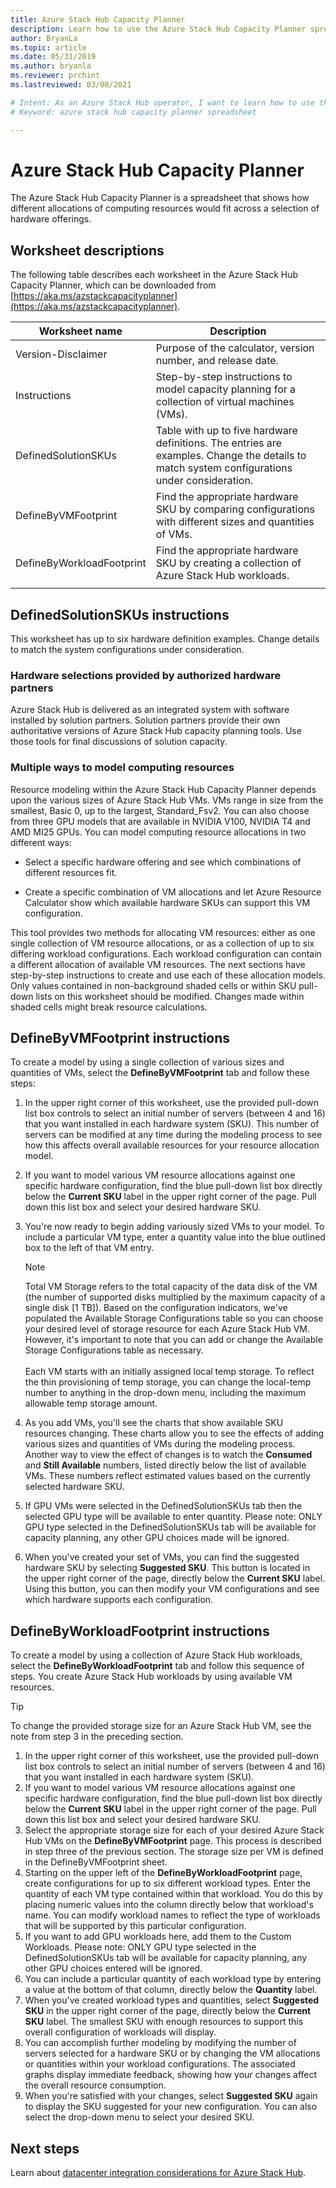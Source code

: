 ```yaml
---
title: Azure Stack Hub Capacity Planner 
description: Learn how to use the Azure Stack Hub Capacity Planner spreadsheet for deployments.
author: BryanLa
ms.topic: article
ms.date: 05/31/2019
ms.author: bryanla
ms.reviewer: prchint
ms.lastreviewed: 03/08/2021

# Intent: As an Azure Stack Hub operator, I want to learn how to use the Capacity Planner spreadsheet for deployments.
# Keyword: azure stack hub capacity planner spreadsheet

---
```



# Azure Stack Hub Capacity Planner

The Azure Stack Hub Capacity Planner is a spreadsheet that shows how different allocations of computing resources would fit across a selection of hardware offerings.

## Worksheet descriptions

The following table describes each worksheet in the Azure Stack Hub Capacity Planner, which can be downloaded from [https://aka.ms/azstackcapacityplanner](https://aka.ms/azstackcapacityplanner).

|Worksheet name|Description|
|-----|-----|
|Version-Disclaimer|Purpose of the calculator, version number, and release date.|
|Instructions|Step-by-step instructions to model capacity planning for a collection of virtual machines (VMs).|
|DefinedSolutionSKUs|Table with up to five hardware definitions. The entries are examples. Change the details to match system configurations under consideration.|
|DefineByVMFootprint|Find the appropriate hardware SKU by comparing configurations with different sizes and quantities of VMs.|
|DefineByWorkloadFootprint|Find the appropriate hardware SKU by creating a collection of Azure Stack Hub workloads.|
|  |  |

## DefinedSolutionSKUs instructions

This worksheet has up to six hardware definition examples. Change details to match the system configurations under consideration.

### Hardware selections provided by authorized hardware partners

Azure Stack Hub is delivered as an integrated system with software installed by solution partners. Solution partners provide their own authoritative versions of Azure Stack Hub capacity planning tools. Use those tools for final discussions of solution capacity.

### Multiple ways to model computing resources

Resource modeling within the Azure Stack Hub Capacity Planner depends upon the various sizes of Azure Stack Hub VMs. VMs range in size from the smallest, Basic 0, up to the largest, Standard_Fsv2. You can also choose from three GPU models that are available in NVIDIA V100, NVIDIA T4 and AMD MI25 GPUs. You can model computing resource allocations in two different ways:

- Select a specific hardware offering and see which combinations of different resources fit.

- Create a specific combination of VM allocations and let Azure Resource Calculator show which available hardware SKUs can support this VM configuration.

This tool provides two methods for allocating VM resources: either as one single collection of VM resource allocations, or as a collection of up to six differing workload configurations. Each workload configuration can contain a different allocation of available VM resources. The next sections have step-by-step instructions to create and use each of these allocation models. Only values contained in non-background shaded cells or within SKU pull-down lists on this worksheet should be modified. Changes made within shaded cells might break resource calculations.

## DefineByVMFootprint instructions

To create a model by using a single collection of various sizes and quantities of VMs, select the **DefineByVMFootprint** tab and follow these steps:

1. In the upper right corner of this worksheet, use the provided pull-down list box controls to select an initial number of servers (between 4 and 16) that you want installed in each hardware system (SKU). This number of servers can be modified at any time during the modeling process to see how this affects overall available resources for your resource allocation model.
2. If you want to model various VM resource allocations against one specific hardware configuration, find the blue pull-down list box directly below the **Current SKU** label in the upper right corner of the page. Pull down this list box and select your desired hardware SKU.
3. You're now ready to begin adding variously sized VMs to your model. To include a particular VM type, enter a quantity value into the blue outlined box to the left of that VM entry.

   > [!NOTE]
   > Total VM Storage refers to the total capacity of the data disk of the VM (the number of supported disks multiplied by the maximum capacity of a single disk [1 TB]). Based on the configuration indicators, we've populated the Available Storage Configurations table so you can choose your desired level of storage resource for each Azure Stack Hub VM. However, it's important to note that you can add or change the Available Storage Configurations table as necessary. <br><br>Each VM starts with an initially assigned local temp storage. To reflect the thin provisioning of temp storage, you can change the local-temp number to anything in the drop-down menu, including the maximum allowable temp storage amount.

4. As you add VMs, you'll see the charts that show available SKU resources changing. These charts allow you to see the effects of adding various sizes and quantities of VMs during the modeling process. Another way to view the effect of changes is to watch the **Consumed** and **Still Available** numbers, listed directly below the list of available VMs. These numbers reflect estimated values based on the currently selected hardware SKU.
5. If GPU VMs were selected in the DefinedSolutionSKUs tab then the selected GPU type will be available to enter quantity. Please note: ONLY GPU type selected in the DefinedSolutionSKUs tab will be available for capacity planning, any other GPU choices made will be ignored.	
6. When you've created your set of VMs, you can find the suggested hardware SKU by selecting **Suggested SKU**. This button is located in the upper right corner of the page, directly below the **Current SKU** label. Using this button, you can then modify your VM configurations and see which hardware supports each configuration.

## DefineByWorkloadFootprint instructions

To create a model by using a collection of Azure Stack Hub workloads, select the **DefineByWorkloadFootprint** tab and follow this sequence of steps. You create Azure Stack Hub workloads by using available VM resources.

> [!TIP]
> To change the provided storage size for an Azure Stack Hub VM, see the note from step 3 in the preceding section.

1. In the upper right corner of this worksheet, use the provided pull-down list box controls to select an initial number of servers (between 4 and 16) that you want installed in each hardware system (SKU).
2. If you want to model various VM resource allocations against one specific hardware configuration, find the blue pull-down list box directly below the **Current SKU** label in the upper right corner of the page. Pull down this list box and select your desired hardware SKU.
3. Select the appropriate storage size for each of your desired Azure Stack Hub VMs on the **DefineByVMFootprint** page. This process is described in step three of the previous section. The storage size per VM is defined in the DefineByVMFootprint sheet.
4. Starting on the upper left of the **DefineByWorkloadFootprint** page, create configurations for up to six different workload types. Enter the quantity of each VM type contained within that workload. You do this by placing numeric values into the column directly below that workload's name. You can modify workload names to reflect the type of workloads that will be supported by this particular configuration.
5. If you want to add GPU workloads here, add them to the Custom Workloads. Please note: ONLY GPU type selected in the DefinedSolutionSKUs tab will be available for capacity planning, any other GPU choices entered will be ignored.
6. You can include a particular quantity of each workload type by entering a value at the bottom of that column, directly below the **Quantity** label.
7. When you've created workload types and quantities, select **Suggested SKU** in the upper right corner of the page, directly below the **Current SKU** label. The smallest SKU with enough resources to support this overall configuration of workloads will display.
8. You can accomplish further modeling by modifying the number of servers selected for a hardware SKU or by changing the VM allocations or quantities within your workload configurations. The associated graphs display immediate feedback, showing how your changes affect the overall resource consumption.
9. When you're satisfied with your changes, select **Suggested SKU** again to display the SKU suggested for your new configuration. You can also select the drop-down menu to select your desired SKU.

## Next steps

Learn about [datacenter integration considerations for Azure Stack Hub](azure-stack-datacenter-integration.md).
